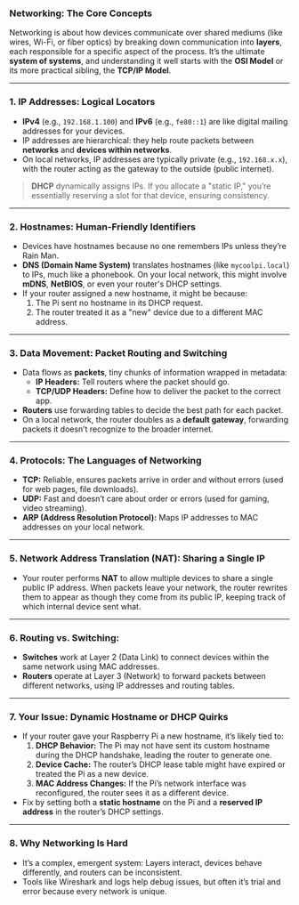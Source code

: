 ### Networking: The Core Concepts

Networking is about how devices communicate over shared mediums (like wires, Wi-Fi, or fiber optics) by breaking down communication into **layers**, each responsible for a specific aspect of the process. It’s the ultimate **system of systems**, and understanding it well starts with the **OSI Model** or its more practical sibling, the **TCP/IP Model**.

---

### 1. **IP Addresses: Logical Locators**

- **IPv4** (e.g., `192.168.1.100`) and **IPv6** (e.g., `fe80::1`) are like digital mailing addresses for your devices.
- IP addresses are hierarchical: they help route packets between **networks** and **devices within networks**.
- On local networks, IP addresses are typically private (e.g., `192.168.x.x`), with the router acting as the gateway to the outside (public internet).

> **DHCP** dynamically assigns IPs. If you allocate a "static IP," you’re essentially reserving a slot for that device, ensuring consistency.

---

### 2. **Hostnames: Human-Friendly Identifiers**

- Devices have hostnames because no one remembers IPs unless they’re Rain Man.
- **DNS (Domain Name System)** translates hostnames (like `mycoolpi.local`) to IPs, much like a phonebook. On your local network, this might involve **mDNS**, **NetBIOS**, or even your router's DHCP settings.
- If your router assigned a new hostname, it might be because:
    1. The Pi sent no hostname in its DHCP request.
    2. The router treated it as a "new" device due to a different MAC address.

---

### 3. **Data Movement: Packet Routing and Switching**

- Data flows as **packets**, tiny chunks of information wrapped in metadata:
    - **IP Headers:** Tell routers where the packet should go.
    - **TCP/UDP Headers:** Define how to deliver the packet to the correct app.
- **Routers** use forwarding tables to decide the best path for each packet.
- On a local network, the router doubles as a **default gateway**, forwarding packets it doesn’t recognize to the broader internet.

---

### 4. **Protocols: The Languages of Networking**

- **TCP:** Reliable, ensures packets arrive in order and without errors (used for web pages, file downloads).
- **UDP:** Fast and doesn’t care about order or errors (used for gaming, video streaming).
- **ARP (Address Resolution Protocol):** Maps IP addresses to MAC addresses on your local network.

---

### 5. **Network Address Translation (NAT): Sharing a Single IP**

- Your router performs **NAT** to allow multiple devices to share a single public IP address. When packets leave your network, the router rewrites them to appear as though they come from its public IP, keeping track of which internal device sent what.

---

### 6. **Routing vs. Switching:**

- **Switches** work at Layer 2 (Data Link) to connect devices within the same network using MAC addresses.
- **Routers** operate at Layer 3 (Network) to forward packets between different networks, using IP addresses and routing tables.

---

### 7. **Your Issue: Dynamic Hostname or DHCP Quirks**

- If your router gave your Raspberry Pi a new hostname, it’s likely tied to:
    1. **DHCP Behavior:** The Pi may not have sent its custom hostname during the DHCP handshake, leading the router to generate one.
    2. **Device Cache:** The router’s DHCP lease table might have expired or treated the Pi as a new device.
    3. **MAC Address Changes:** If the Pi’s network interface was reconfigured, the router sees it as a different device.
- Fix by setting both a **static hostname** on the Pi and a **reserved IP address** in the router’s DHCP settings.

---

### 8. **Why Networking Is Hard**

- It’s a complex, emergent system: Layers interact, devices behave differently, and routers can be inconsistent.
- Tools like Wireshark and logs help debug issues, but often it’s trial and error because every network is unique.